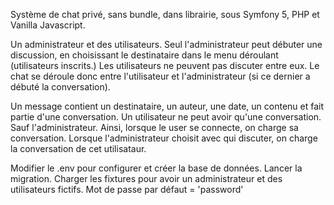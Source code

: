 Système de chat privé, sans bundle, dans librairie, sous Symfony 5, PHP et Vanilla Javascript.

Un administrateur et des utilisateurs.
Seul l'administrateur peut débuter une  discussion, en choisissant le destinataire dans le menu déroulant (utilisateurs inscrits.)
Les utilisateurs ne peuvent pas discuter entre eux. Le chat se déroule donc entre l'utilisateur et l'administrateur (si ce dernier a débuté la conversation).

Un message contient un destinataire, un auteur, une date, un contenu et fait partie d'une conversation. Un utilisateur ne peut avoir qu'une conversation. Sauf l'administrateur. Ainsi, lorsque le user se connecte, on charge sa conversation. Lorsque l'administrateur choisit avec qui discuter, on charge la conversation de cet utilisataur.

Modifier le .env pour configurer et créer la base de données.
Lancer la migration.
Charger les fixtures pour avoir un administrateur et des utilisateurs fictifs. Mot de passe par défaut = 'password'